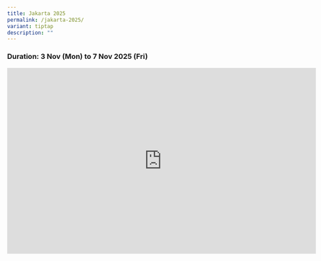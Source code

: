 ```yaml
---
title: Jakarta 2025
permalink: /jakarta-2025/
variant: tiptap
description: ""
---
```

<h3>Duration: 3 Nov (Mon) to 7 Nov 2025 (Fri)</h3>
<div class="iframe-wrapper">
<iframe height="434" width="720" allowfullscreen="true" frameborder="0" src="https://docs.google.com/presentation/d/e/2PACX-1vSop2T82pU7EASGMGbPTVgaE8h7i11BVNjFSGZs_c8mmvPffUuscnCLjrKYZK3TWBGA8cstfUIv8-nu/pubembed?start=true&amp;loop=true&amp;delayms=3000"></iframe>
</div>
<p></p>